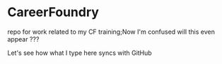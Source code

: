 # CareerFoundry
repo for work related to my CF training;Now I'm confused will this even appear ???

Let's see how what I type here syncs with GitHub
